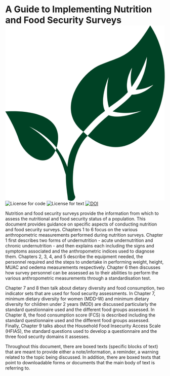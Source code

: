 # A Guide to Implementing Nutrition and Food Security Surveys <img src="images/nutriverse.png" align="right" />

<!-- badges: start -->
![License for code](https://img.shields.io/badge/license_for_code-GPL3.0-blue)
![License for text](https://img.shields.io/badge/license_for_writing-CC_BY_4.0-blue)
[![DOI](https://zenodo.org/badge/124506202.svg)](https://zenodo.org/badge/latestdoi/124506202)
<!-- badges: end -->

Nutrition and food security surveys provide the information from which to assess the nutritional and food security status of a population. This document provides guidance on specific aspects of conducting nutrition and food security surveys. Chapters 1 to 6 focus on the various anthropometric measurements performed during nutrition surveys. Chapter 1 first describes two forms of undernutrition - acute undernutrition and chronic undernutrition - and then explains each including the signs and symptoms associated and the anthropometric indices used to diagnose them. Chapters 2, 3, 4, and 5 describe the equipment needed, the personnel required and the steps to undertake in performing weight, height, MUAC and oedema measurements respectively. Chapter 6 then discusses how survey personnel can be assessed as to their abilities to perform the various anthropometric measurements through a standardisation test.

Chapter 7 and 8 then talk about dietary diversity and food consumption, two indicator sets that are used for food security assessments. In Chapter 7, minimum dietary diversity for women (MDD-W) and minimum dietary diversity for children under 2 years (MDD) are discussed particularly the standard questionnaire used and the different food groups assessed. In Chapter 8, the food consumption score (FCS) is described including the standard questionnaire used and the different food groups assessed. Finally, Chapter 9 talks about the Household Food Insecurity Access Scale (HFIAS), the standard questions used to develop a questionnaire and the three food security domains it assesses.

Throughout this document, there are boxed texts (specific blocks of text) that are meant to provide either a note/information, a reminder, a warning related to the topic being discussed. In addition, there are boxed texts that point to downloadable forms or documents that the main body of text is referring to.